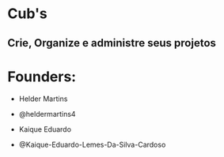 # Cub's
## **Crie, Organize e administre seus projetos**
##

# Founders:

- Helder Martins
 * @heldermartins4

- Kaique Eduardo
 * @Kaique-Eduardo-Lemes-Da-Silva-Cardoso